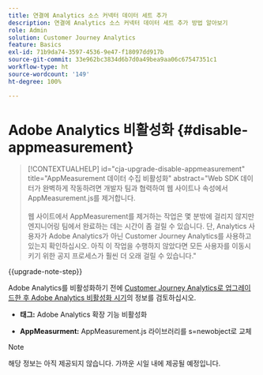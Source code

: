```yaml
---
title: 연결에 Analytics 소스 커넥터 데이터 세트 추가
description: 연결에 Analytics 소스 커넥터 데이터 세트 추가 방법 알아보기
role: Admin
solution: Customer Journey Analytics
feature: Basics
exl-id: 71b9da74-3597-4536-9e47-f18097dd917b
source-git-commit: 33e962bc3834d6b7d0a49bea9aa06c67547351c1
workflow-type: ht
source-wordcount: '149'
ht-degree: 100%

---
```


# Adobe Analytics 비활성화 {#disable-appmeasurement}

<!-- markdownlint-disable MD034 -->

>[!CONTEXTUALHELP]
>id="cja-upgrade-disable-appmeasurement"
>title="AppMeasurement 데이터 수집 비활성화"
>abstract="Web SDK 데이터가 완벽하게 작동하려면 개발자 팀과 협력하여 웹 사이트나 속성에서 AppMeasurement.js를 제거합니다.<br><br>웹 사이트에서 AppMeasurement를 제거하는 작업은 몇 분밖에 걸리지 않지만 엔지니어링 팀에서 완료하는 데는 시간이 좀 걸릴 수 있습니다. 단, Analytics 사용자가 Adobe Analytics가 아닌 Customer Journey Analytics를 사용하고 있는지 확인하십시오. 아직 이 작업을 수행하지 않았다면 모든 사용자를 이동시키기 위한 공지 프로세스가 훨씬 더 오래 걸릴 수 있습니다."

<!-- markdownlint-enable MD034 -->

{{upgrade-note-step}}

Adobe Analytics를 비활성화하기 전에 [Customer Journey Analytics로 업그레이드한 후 Adobe Analytics 비활성화 시기](/help/getting-started/cja-upgrade/cja-upgrade-fully-move.md)의 정보를 검토하십시오.

* **태그:** Adobe Analytics 확장 기능 비활성화

* **AppMeasurment:** AppMeasurement.js 라이브러리를 s=newobject로 교체

>[!NOTE]
>
>해당 정보는 아직 제공되지 않습니다. 가까운 시일 내에 제공될 예정입니다.

